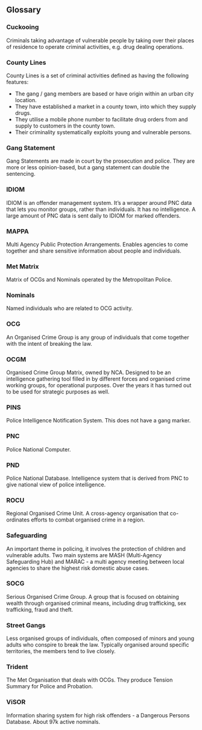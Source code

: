 
## Glossary

### Cuckooing

Criminals taking advantage of vulnerable people by taking over their places of residence to operate criminal activities, e.g. drug dealing operations.

### County Lines

County Lines is a set of criminal activities defined as having the following features:
* The gang / gang members are based or have origin within an urban city location.
* They have established a market in a county town, into which they supply drugs.
* They utilise a mobile phone number to facilitate drug orders from and supply to customers in the county town.
* Their criminality systematically exploits young and vulnerable persons.

### Gang Statement

Gang Statements are made in court by the prosecution and police. They are more or less opinion-based, but a gang statement can double the sentencing. 

### IDIOM

IDIOM is an offender management system. It’s a wrapper around PNC data that lets you monitor groups, rather than individuals. It has no intelligence. A large amount of PNC data is sent daily to IDIOM for marked offenders.

### MAPPA

Multi Agency Public Protection Arrangements. Enables agencies to come together and share sensitive information about people and individuals.

### Met Matrix

Matrix of OCGs and Nominals operated by the Metropolitan Police. 

### Nominals

Named individuals who are related to OCG activity. 

### OCG

An Organised Crime Group is any group of individuals that come together with the intent of breaking the law. 

### OCGM

Organised Crime Group Matrix, owned by NCA. Designed to be an intelligence gathering tool filled in by different forces and organised crime working groups, for operational purposes. Over the years it has turned out to be used for strategic purposes as well. 

### PINS

Police Intelligence Notification System. This does not have a gang marker.

### PNC

Police National Computer.

### PND

Police National Database. Intelligence system that is derived from PNC to give national view of police intelligence.

### ROCU

Regional Organised Crime Unit. A cross-agency organisation that co-ordinates efforts to combat organised crime in a region.

### Safeguarding

An important theme in policing, it involves the protection of children and vulnerable adults. Two main systems are MASH (Multi-Agency Safeguarding Hub) and MARAC - a multi agency meeting between local agencies to share the highest risk domestic abuse cases.

### SOCG

Serious Organised Crime Group. A group that is focused on obtaining wealth through organised criminal means, including drug trafficking, sex trafficking, fraud and theft.

### Street Gangs

Less organised groups of individuals, often composed of minors and young adults who conspire to break the law. Typically organised around specific territories, the members tend to live closely.

### Trident

The Met Organisation that deals with OCGs. They produce Tension Summary for Police and Probation.

### ViSOR

Information sharing system for high risk offenders - a Dangerous Persons Database. About 97k active nominals.

